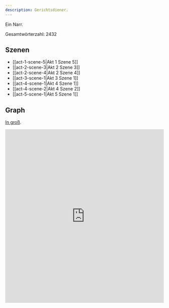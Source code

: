 ```yaml
---
description: Gerichtsdiener.
---
```

Ein Narr.

Gesamtwörterzahl: 2432

## Szenen
- [[act-1-scene-5|Akt 1 Szene 5]]
- [[act-2-scene-3|Akt 2 Szene 3]]
- [[act-2-scene-4|Akt 2 Szene 4]]
- [[act-3-scene-1|Akt 3 Szene 1]]
- [[act-4-scene-1|Akt 4 Szene 1]]
- [[act-4-scene-2|Akt 4 Szene 2]]
- [[act-5-scene-1|Akt 5 Szene 1]]

## Graph
[In groß](https://catchears.github.io/was-ihr-wollt-graphs/characters/Narr-dark).
<iframe src="https://catchears.github.io/was-ihr-wollt-graphs/characters/Narr-dark" width=100% height=550 style="border: 0;"></iframe>